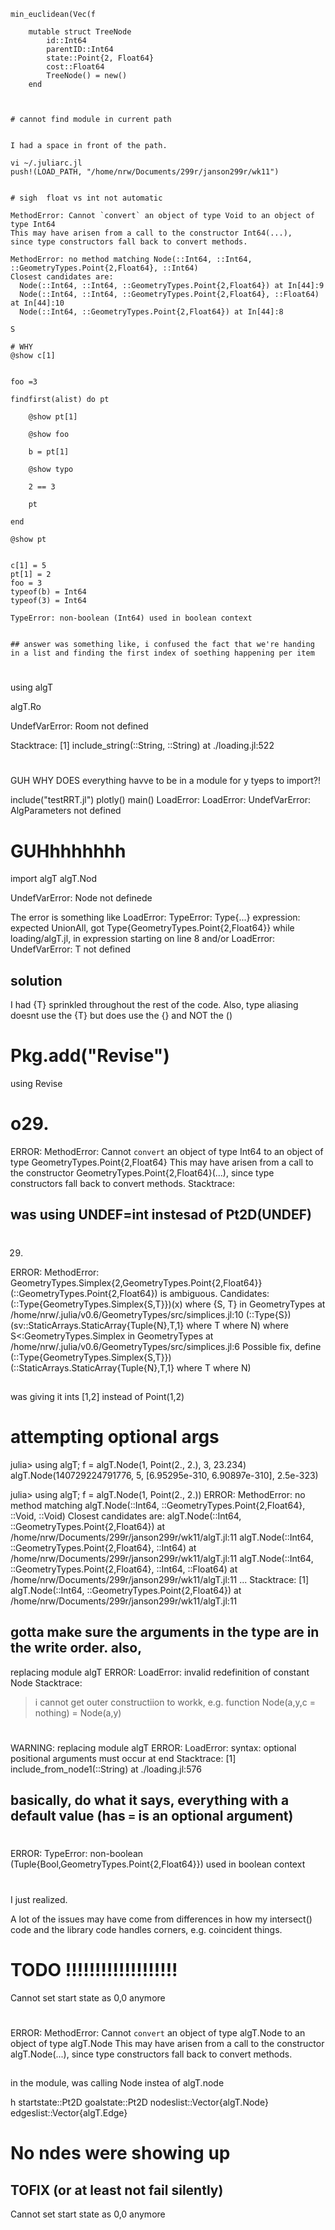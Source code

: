 ```
min_euclidean(Vec(f

    mutable struct TreeNode 
        id::Int64
        parentID::Int64
        state::Point{2, Float64}
        cost::Float64
        TreeNode() = new()
    end



# cannot find module in current path


I had a space in front of the path.

vi ~/.juliarc.jl
push!(LOAD_PATH, "/home/nrw/Documents/299r/janson299r/wk11")


# sigh  float vs int not automatic

MethodError: Cannot `convert` an object of type Void to an object of type Int64
This may have arisen from a call to the constructor Int64(...),
since type constructors fall back to convert methods.

MethodError: no method matching Node(::Int64, ::Int64, ::GeometryTypes.Point{2,Float64}, ::Int64)
Closest candidates are:
  Node(::Int64, ::Int64, ::GeometryTypes.Point{2,Float64}) at In[44]:9
  Node(::Int64, ::Int64, ::GeometryTypes.Point{2,Float64}, ::Float64) at In[44]:10
  Node(::Int64, ::GeometryTypes.Point{2,Float64}) at In[44]:8

S

# WHY 
@show c[1]


foo =3 

findfirst(alist) do pt

    @show pt[1]

    @show foo

    b = pt[1]

    @show typo

    2 == 3

    pt

end

@show pt


c[1] = 5
pt[1] = 2
foo = 3
typeof(b) = Int64
typeof(3) = Int64

TypeError: non-boolean (Int64) used in boolean context


## answer was something like, i confused the fact that we're handing in a list and finding the first index of soething happening per item
```
# 

using algT

algT.Ro

UndefVarError: Room not defined

Stacktrace:
 [1] include_string(::String, ::String) at ./loading.jl:522


#
GUH WHY DOES everything havve to be in a module for y tyeps to import?!

include("testRRT.jl")
plotly()
main()
LoadError: LoadError: UndefVarError: AlgParameters not defined

# GUHhhhhhhh

import algT
algT.Nod

UndefVarError: Node not definede


The error is something like LoadError: TypeError: Type{...} expression: expected UnionAll, got Type{GeometryTypes.Point{2,Float64}} while loading/algT.jl, in expression starting on line 8 and/or
LoadError: UndefVarError: T not defined

## solution

I had {T} sprinkled throughout the rest of the code.
Also, type aliasing doesnt use the {T} but does use the {} and NOT the ()



# Pkg.add("Revise")
using Revise

# o29.
ERROR: MethodError: Cannot `convert` an object of type Int64 to an object of type GeometryTypes.Point{2,Float64}
This may have arisen from a call to the constructor GeometryTypes.Point{2,Float64}(...),
since type constructors fall back to convert methods.
Stacktrace:

## was using UNDEF=int instesad of Pt2D(UNDEF)

#

29.
ERROR: MethodError: GeometryTypes.Simplex{2,GeometryTypes.Point{2,Float64}}(::GeometryTypes.Point{2,Float64}) is ambiguous. Candidates:
  (::Type{GeometryTypes.Simplex{S,T}})(x) where {S, T} in GeometryTypes at /home/nrw/.julia/v0.6/GeometryTypes/src/simplices.jl:10
  (::Type{S})(sv::StaticArrays.StaticArray{Tuple{N},T,1} where T where N) where S<:GeometryTypes.Simplex in GeometryTypes at /home/nrw/.julia/v0.6/GeometryTypes/src/simplices.jl:6
Possible fix, define
  (::Type{GeometryTypes.Simplex{S,T}})(::StaticArrays.StaticArray{Tuple{N},T,1} where T where N)

##
was giving it ints [1,2] instead of Point(1,2)


# attempting optional args


julia> using algT; f = algT.Node(1, Point(2., 2.), 3, 23.234)
algT.Node(140729224791776, 5, [6.95295e-310, 6.90897e-310], 2.5e-323)

julia> using algT; f = algT.Node(1, Point(2., 2.))
ERROR: MethodError: no method matching algT.Node(::Int64, ::GeometryTypes.Point{2,Float64}, ::Void, ::Void)
Closest candidates are:
  algT.Node(::Int64, ::GeometryTypes.Point{2,Float64}) at /home/nrw/Documents/299r/janson299r/wk11/algT.jl:11
  algT.Node(::Int64, ::GeometryTypes.Point{2,Float64}, ::Int64) at /home/nrw/Documents/299r/janson299r/wk11/algT.jl:11
  algT.Node(::Int64, ::GeometryTypes.Point{2,Float64}, ::Int64, ::Float64) at /home/nrw/Documents/299r/janson299r/wk11/algT.jl:11
  ...
Stacktrace:
 [1] algT.Node(::Int64, ::GeometryTypes.Point{2,Float64}) at /home/nrw/Documents/299r/janson299r/wk11/algT.jl:11

## gotta make sure the arguments in the type are in the write order. also, 
 replacing module algT
ERROR: LoadError: invalid redefinition of constant Node
Stacktrace:


> i cannot get outer constructiion to workk, e.g. function Node(a,y,c = nothing) = Node(a,y)

# 

WARNING: replacing module algT
ERROR: LoadError: syntax: optional positional arguments must occur at end
Stacktrace:
 [1] include_from_node1(::String) at ./loading.jl:576

## basically, do what it says, everything with a default value (has `=` is an optional argument)


# 

ERROR: TypeError: non-boolean (Tuple{Bool,GeometryTypes.Point{2,Float64}}) used in boolean context


#
 I just realized.

A lot of the issues may have come from differences in how my intersect() code and the library code handles corners,
e.g. coincident things.
## 

# TODO !!!!!!!!!!!!!!!!!!!

Cannot set start state as 0,0 anymore

#

ERROR: MethodError: Cannot `convert` an object of type algT.Node to an object of type algT.Node
This may have arisen from a call to the constructor algT.Node(...),
since type constructors fall back to convert methods.


##
in the module, was calling Node instea of algT.node

h
        startstate::Pt2D
        goalstate::Pt2D
        nodeslist::Vector{algT.Node}
        edgeslist::Vector{algT.Edge}

# No ndes were showing up

## TOFIX (or at least not fail silently)
Cannot set start state as 0,0 anymore
